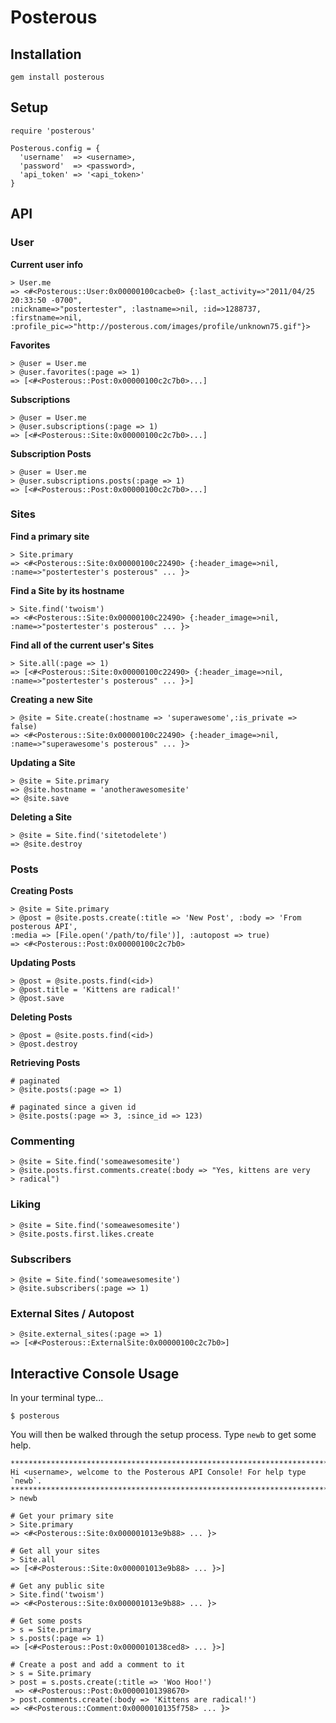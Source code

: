 # Posterous #

## Installation ##

    gem install posterous
    
## Setup ##
    
    require 'posterous'
    
    Posterous.config = {
      'username'  => <username>,
      'password'  => <password>,
      'api_token' => '<api_token>'
    }

## API ##

### User ###

  **Current user info**
  
    > User.me
    => <#<Posterous::User:0x00000100cacbe0> {:last_activity=>"2011/04/25 20:33:50 -0700",
    :nickname=>"postertester", :lastname=>nil, :id=>1288737, :firstname=>nil, 
    :profile_pic=>"http://posterous.com/images/profile/unknown75.gif"}>
  
  **Favorites**

    > @user = User.me
    > @user.favorites(:page => 1)
    => [<#<Posterous::Post:0x00000100c2c7b0>...] 

  **Subscriptions**

    > @user = User.me
    > @user.subscriptions(:page => 1)
    => [<#<Posterous::Site:0x00000100c2c7b0>...] 

  **Subscription Posts**

    > @user = User.me
    > @user.subscriptions.posts(:page => 1)
    => [<#<Posterous::Post:0x00000100c2c7b0>...] 

### Sites ###

  **Find a primary site**
  
    > Site.primary
    => <#<Posterous::Site:0x00000100c22490> {:header_image=>nil, :name=>"postertester's posterous" ... }>
    
  **Find a Site by its hostname**

    > Site.find('twoism')
    => <#<Posterous::Site:0x00000100c22490> {:header_image=>nil, :name=>"postertester's posterous" ... }>

  **Find all of the current user's Sites**

    > Site.all(:page => 1)
    => [<#<Posterous::Site:0x00000100c22490> {:header_image=>nil, :name=>"postertester's posterous" ... }>]

  **Creating a new Site**

    > @site = Site.create(:hostname => 'superawesome',:is_private => false)
    => <#<Posterous::Site:0x00000100c22490> {:header_image=>nil, :name=>"superawesome's posterous" ... }>

  **Updating a Site**
    
    > @site = Site.primary
    => @site.hostname = 'anotherawesomesite'
    => @site.save

  **Deleting a Site**

    > @site = Site.find('sitetodelete')
    => @site.destroy


### Posts ###

  **Creating Posts**

    > @site = Site.primary
    > @post = @site.posts.create(:title => 'New Post', :body => 'From posterous API', 
    :media => [File.open('/path/to/file')], :autopost => true)
    => <#<Posterous::Post:0x00000100c2c7b0>

  **Updating Posts**
  
    > @post = @site.posts.find(<id>)
    > @post.title = 'Kittens are radical!'
    > @post.save

  **Deleting Posts**
  
    > @post = @site.posts.find(<id>)
    > @post.destroy

  **Retrieving Posts**

    # paginated
    > @site.posts(:page => 1)

    # paginated since a given id
    > @site.posts(:page => 3, :since_id => 123)

### Commenting ###

    > @site = Site.find('someawesomesite')
    > @site.posts.first.comments.create(:body => "Yes, kittens are very
    > radical")

### Liking ###

    > @site = Site.find('someawesomesite')
    > @site.posts.first.likes.create

### Subscribers ###

    > @site = Site.find('someawesomesite')
    > @site.subscribers(:page => 1)

### External Sites / Autopost ###

    > @site.external_sites(:page => 1)
    => [<#<Posterous::ExternalSite:0x00000100c2c7b0>]

## Interactive Console Usage ##

  In your terminal type...
  
    $ posterous
    
  You will then be walked through the setup process. Type `newb` to get some help.
    
    ****************************************************************************************************
    Hi <username>, welcome to the Posterous API Console! For help type `newb`.
    ****************************************************************************************************
    > newb
    
    # Get your primary site
    > Site.primary
    => <#<Posterous::Site:0x000001013e9b88> ... }>

    # Get all your sites
    > Site.all
    => [<#<Posterous::Site:0x000001013e9b88> ... }>]

    # Get any public site
    > Site.find('twoism')
    => <#<Posterous::Site:0x000001013e9b88> ... }>

    # Get some posts
    > s = Site.primary
    > s.posts(:page => 1)
    => [<#<Posterous::Post:0x0000010138ced8> ... }>]

    # Create a post and add a comment to it
    > s = Site.primary
    > post = s.posts.create(:title => 'Woo Hoo!')
     => <#<Posterous::Post:0x00000101398670> 
    > post.comments.create(:body => 'Kittens are radical!')
    => <#<Posterous::Comment:0x0000010135f758> ... }>
    
